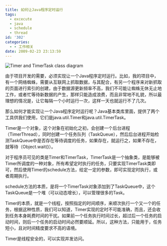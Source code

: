 ```yaml
---
title: 如何让Java程序定时运行
tags:
  - excecute
  - java
  - schedule
  - thread
id: '302'
categories:
  - - 工作相关
date: 2009-02-23 23:13:59
---
```


![Timer and TimerTask class diagram](http://lh6.ggpht.com/_QYicOeu89Bk/SaK8o7J0S2I/AAAAAAAABHw/wvBb9HFkEcw/s400/Timer.png)

由于项目开发的需要，必须实现让一个Java程序定时运行。比如，我的项目中，有一个网络蜘蛛，需要从互联网上抓取数据，与其配合，有另一个程序来对新抓取的页面进行索引的创建，由于数据源更新频率不高，我们不可能让蜘蛛无休无止地工作，或者忙等待新数据的产生，那样只能造成浪费，而且非常地不礼貌，所以最理想的情况是，让它每隔一个小时运行一次，这样一天也就运行不了几次。
<!-- more -->
那么如何才能实现让一个Java程序定时运行呢？Java基本类库里面，提供了两个工具供我们使用，它们是java.util.Timer和java.util.TimerTask。

Timer是一个对象，这个对象在初始化之初，会创建一个后台进程（TimerThread），同时创建一个任务队列（TaskQueue），然后后台进程开始检测TaskQueue中是否存在等待调度的任务，如果存在，就运行之，如果不存在，就等待（Object.wait()）。

对于程序员可见的类是Timer和TimerTask，TimerTask是一个抽象类，是能够被Timer所调度的一种对象，所有希望定时执行的任务，只要实现TimerTask类即可，然后使用Timer的schedule方法，给定一定的参数，即可实现定时执行，或者周期执行。

schedule方法的本质，是将一个TimerTask对象添加到了TaskQueue中，这个TaskQueue是一个堆（可以动态增长），可以管理很多的Task。

Timer的本质，就是一个线程，按照指定的时间顺序，来顺次执行一个又一个的任务，根据这种性质，我们可以知道，Timer实现的定时不可能准确，而且，还会收到任务本身耗费时间的干扰。如果前一个任务执行时间过长，超过后一个任务的启动时间，则后一个任务的启动时间必然要顺延。所以，这种方法，只能用于，任务短小，且对时间精度要求不高的语境。

Timer是线程安全的，可以实现并发访问。